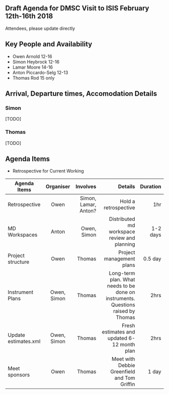 ## Draft Agenda for DMSC Visit to ISIS February 12th-16th 2018

Attendees, please update directly

## Key People and Availability
* Owen Arnold 12-16
* Simon Heybrock 12-16
* Lamar Moore 14-16
* Anton Piccardo-Selg 12-13
* Thomas Rod 15 only

## Arrival, Departure times, Accomodation Details

### Simon 
[TODO]
### Thomas
[TODO]

## Agenda Items
* Retrospective for Current Working 

| Agenda Items        | Organiser           | Involves  | Details  | Duration
| ------------- |:-------------:| -----:|---------:| ---------:|
| Retrospective      | Owen | Simon, Lamar, Anton? | Hold a retrospective | 1hr |
| MD Workspaces | Anton   |  Owen, Simon | Distributed md workspace review and planning | 1-2 days |
| Project structure | Owen   |  Thomas | Project management plans | 0.5 day |
| Instrument Plans | Owen, Simon   |  Thomas | Long-term plan. What needs to be done on instruments. Questions raised by Thomas | 2hrs
| Update estimates.xml | Owen, Simon   | Thomas | Fresh estimates and updated 6-12 month plan | 2hrs  ||
| Meet sponsors | Owen   |  Thomas | Meet with Debbie Greenfield and Tom Griffin | 1 day |


